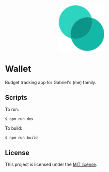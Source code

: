 <p align="center">
  <img src="assets/svg/wallet.svg" alt="Wallet" height="150">
</p>

# Wallet

Budget tracking app for Gabriel's (me) family.

## Scripts

To run:

```sh
$ npm run dev
```

To build:

```sh
$ npm run build
```

## License

This project is licensed under the [MIT license](https://opensource.org/licenses/MIT).
